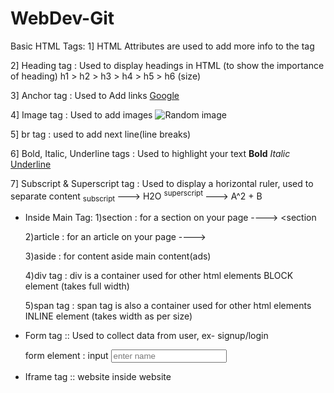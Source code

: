 # WebDev-Git

Basic HTML Tags:
  1] HTML Attributes are used to add more info to the tag
     <html lang ="en">
     
  2] Heading tag : Used to display headings in HTML (to show the importance of heading)
     h1 > h2 > h3 > h4 > h5 > h6  (size)
     
  3] Anchor tag : Used to Add links 
     <a href="https://www.google.com">Google</a>
     
  4] Image tag : Used to add images
     <img src = "/image.png" alt = "Random image">
     
  5] br tag : used to add next line(line breaks)
     <br>
     
  6] Bold, Italic, Underline tags : Used to highlight your text
     <b>Bold</b>
     <i>Italic</i>
     <u>Underline</u>
     
  7] Subscript & Superscript tag : Used to display a horizontal ruler, used to separate content
     <sub> subscript </sub> ---> H2O
     <sup> superscript </sup> ---> A^2 + B 
  
* Inside Main Tag:
  1)section : for a section on your page ---->  <section
                                                  
  2)article : for an article on your page ----> <artile>
  
  3)aside : for content aside main content(ads)

  4)div tag : div is a container used for other html elements
      BLOCK element (takes full width) 

  5)span tag : span tag is also a container used for other html elements
      INLINE element (takes width as per size)


 * Form tag :: Used to collect data from user, ex- signup/login
   <form></form>
      
   form element : input
      <input type ="text" placeholder = "enter name">
       
 * Iframe tag :: website inside website












